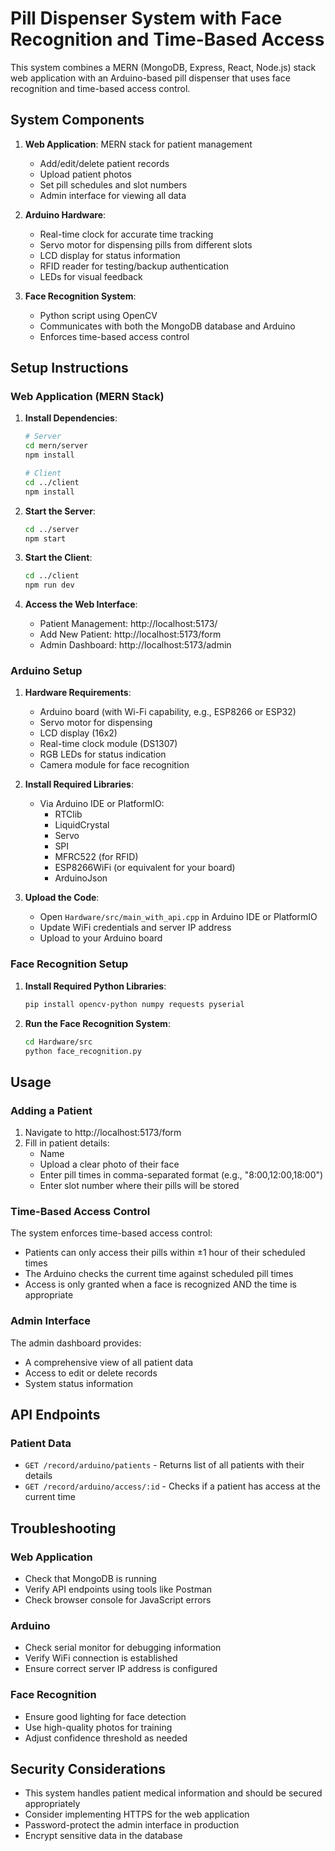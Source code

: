 # Pill Dispenser System with Face Recognition and Time-Based Access

This system combines a MERN (MongoDB, Express, React, Node.js) stack web application with an Arduino-based pill dispenser that uses face recognition and time-based access control.

## System Components

1. **Web Application**: MERN stack for patient management
   - Add/edit/delete patient records
   - Upload patient photos
   - Set pill schedules and slot numbers
   - Admin interface for viewing all data

2. **Arduino Hardware**:
   - Real-time clock for accurate time tracking
   - Servo motor for dispensing pills from different slots
   - LCD display for status information
   - RFID reader for testing/backup authentication
   - LEDs for visual feedback

3. **Face Recognition System**:
   - Python script using OpenCV
   - Communicates with both the MongoDB database and Arduino
   - Enforces time-based access control

## Setup Instructions

### Web Application (MERN Stack)

1. **Install Dependencies**:
   ```bash
   # Server
   cd mern/server
   npm install

   # Client
   cd ../client
   npm install
   ```

2. **Start the Server**:
   ```bash
   cd ../server
   npm start
   ```

3. **Start the Client**:
   ```bash
   cd ../client
   npm run dev
   ```

4. **Access the Web Interface**:
   - Patient Management: http://localhost:5173/
   - Add New Patient: http://localhost:5173/form
   - Admin Dashboard: http://localhost:5173/admin

### Arduino Setup

1. **Hardware Requirements**:
   - Arduino board (with Wi-Fi capability, e.g., ESP8266 or ESP32)
   - Servo motor for dispensing
   - LCD display (16x2)
   - Real-time clock module (DS1307)
   - RGB LEDs for status indication
   - Camera module for face recognition

2. **Install Required Libraries**:
   - Via Arduino IDE or PlatformIO:
     - RTClib
     - LiquidCrystal
     - Servo
     - SPI
     - MFRC522 (for RFID)
     - ESP8266WiFi (or equivalent for your board)
     - ArduinoJson

3. **Upload the Code**:
   - Open `Hardware/src/main_with_api.cpp` in Arduino IDE or PlatformIO
   - Update WiFi credentials and server IP address
   - Upload to your Arduino board

### Face Recognition Setup

1. **Install Required Python Libraries**:
   ```bash
   pip install opencv-python numpy requests pyserial
   ```

2. **Run the Face Recognition System**:
   ```bash
   cd Hardware/src
   python face_recognition.py
   ```

## Usage

### Adding a Patient

1. Navigate to http://localhost:5173/form
2. Fill in patient details:
   - Name
   - Upload a clear photo of their face
   - Enter pill times in comma-separated format (e.g., "8:00,12:00,18:00")
   - Enter slot number where their pills will be stored

### Time-Based Access Control

The system enforces time-based access control:
- Patients can only access their pills within ±1 hour of their scheduled times
- The Arduino checks the current time against scheduled pill times
- Access is only granted when a face is recognized AND the time is appropriate

### Admin Interface

The admin dashboard provides:
- A comprehensive view of all patient data
- Access to edit or delete records
- System status information

## API Endpoints

### Patient Data

- `GET /record/arduino/patients` - Returns list of all patients with their details
- `GET /record/arduino/access/:id` - Checks if a patient has access at the current time

## Troubleshooting

### Web Application
- Check that MongoDB is running
- Verify API endpoints using tools like Postman
- Check browser console for JavaScript errors

### Arduino
- Check serial monitor for debugging information
- Verify WiFi connection is established
- Ensure correct server IP address is configured

### Face Recognition
- Ensure good lighting for face detection
- Use high-quality photos for training
- Adjust confidence threshold as needed

## Security Considerations

- This system handles patient medical information and should be secured appropriately
- Consider implementing HTTPS for the web application
- Password-protect the admin interface in production
- Encrypt sensitive data in the database